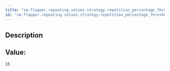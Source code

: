 ```yaml
---
title: "sm.flapper.repeating.values.strategy.repetition_percentage_threshold"
id: "sm.flapper.repeating.values.strategy.repetition_percentage_threshold"
---
```

## Description



## Value: 
```
15
```